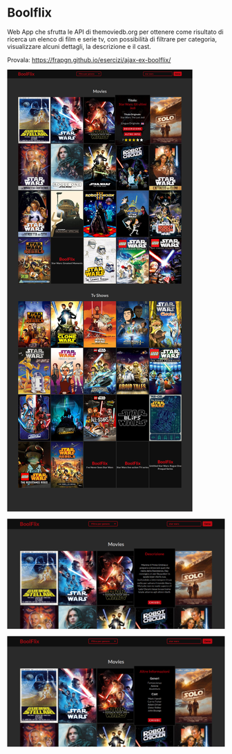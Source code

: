 # Boolflix
Web App che sfrutta le API di themoviedb.org per ottenere come risultato di ricerca un elenco di film e serie tv, con possibilità di filtrare per categoria, visualizzare alcuni dettagli, la descrizione e il cast. 

Provala:
https://frapgn.github.io/esercizi/ajax-ex-boolflix/

![](screenshots/1.jpg)

![](screenshots/2.png)

![](screenshots/3.png)
